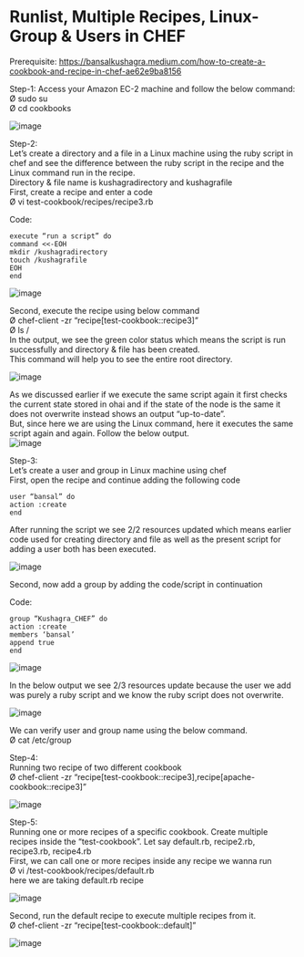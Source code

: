 # Runlist, Multiple Recipes, Linux- Group & Users in CHEF
 

Prerequisite: https://bansalkushagra.medium.com/how-to-create-a-cookbook-and-recipe-in-chef-ae62e9ba8156

Step-1: Access your Amazon EC-2 machine and follow the below command: <br>
Ø sudo su <br>
Ø cd cookbooks <br>

![image](https://user-images.githubusercontent.com/46487696/120107711-bbc21c00-c17f-11eb-918d-134ccac94474.png)


Step-2: <br>
Let’s create a directory and a file in a Linux machine using the ruby script in chef and see the difference between the ruby script in the recipe and the Linux command run in the recipe. <br>
Directory & file name is kushagradirectory and kushagrafile <br>
First, create a recipe and enter a code <br>
Ø vi test-cookbook/recipes/recipe3.rb <br>

Code:

```
execute “run a script” do
command <<-EOH
mkdir /kushagradirectory
touch /kushagrafile
EOH
end
```
![image](https://user-images.githubusercontent.com/46487696/120107717-c1b7fd00-c17f-11eb-9c30-6fa7c6a89fb9.png)


Second, execute the recipe using below command <br>
Ø chef-client -zr “recipe[test-cookbook::recipe3]” <br>
Ø ls / <br>
In the output, we see the green color status which means the script is run successfully and directory & file has been created. <br>
This command will help you to see the entire root directory. <br>

![image](https://user-images.githubusercontent.com/46487696/120107807-0d6aa680-c180-11eb-9623-5de2fd0fefb5.png)

As we discussed earlier if we execute the same script again it first checks the current state stored in ohai and if the state of the node is the same it does not overwrite instead shows an output “up-to-date”. <br>
But, since here we are using the Linux command, here it executes the same script again and again. Follow the below output. <br>
![image](https://user-images.githubusercontent.com/46487696/120107815-178ca500-c180-11eb-81d2-6031eede60aa.png)


Step-3: <br>
Let’s create a user and group in Linux machine using chef <br>
First, open the recipe and continue adding the following code <br>

```
user “bansal” do
action :create
end
```

After running the script we see 2/2 resources updated which means earlier code used for creating directory and file as well as the present script for adding a user both has been executed.

![image](https://user-images.githubusercontent.com/46487696/120107820-1d828600-c180-11eb-8a35-ca99fbe33d25.png)

Second, now add a group by adding the code/script in continuation <br>

Code:

```
group “Kushagra_CHEF” do
action :create
members ‘bansal’
append true
end
```
![image](https://user-images.githubusercontent.com/46487696/120107823-23786700-c180-11eb-860c-5772aa33829c.png)

In the below output we see 2/3 resources update because the user we add was purely a ruby script and we know the ruby script does not overwrite. <br>

![image](https://user-images.githubusercontent.com/46487696/120107827-270bee00-c180-11eb-9064-a83fcc2ed9f9.png)

We can verify user and group name using the below command. <br>
Ø cat /etc/group <br>

Step-4: <br>
Running two recipe of two different cookbook <br>
Ø chef-client -zr “recipe[test-cookbook::recipe3],recipe[apache-cookbook::recipe3]” <br>

![image](https://user-images.githubusercontent.com/46487696/120107833-32f7b000-c180-11eb-9d23-0b3aa8ef244e.png)

Step-5: <br>
Running one or more recipes of a specific cookbook. Create multiple recipes inside the “test-cookbook”. Let say default.rb, recipe2.rb, recipe3.rb, recipe4.rb <br>
First, we can call one or more recipes inside any recipe we wanna run <br>
Ø vi /test-cookbook/recipes/default.rb <br>
here we are taking default.rb recipe <br>

![image](https://user-images.githubusercontent.com/46487696/120107838-3723cd80-c180-11eb-9109-ef1dce8fe51f.png)

Second, run the default recipe to execute multiple recipes from it. <br>
Ø chef-client -zr “recipe[test-cookbook::default]” <br>

![image](https://user-images.githubusercontent.com/46487696/120107847-3b4feb00-c180-11eb-80ba-06a34657f62b.png)


